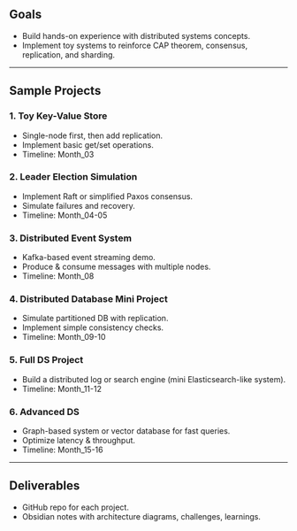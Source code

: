

## Goals
- Build hands-on experience with distributed systems concepts.
- Implement toy systems to reinforce CAP theorem, consensus, replication, and sharding.

---

## Sample Projects

### 1. Toy Key-Value Store
- Single-node first, then add replication.
- Implement basic get/set operations.
- Timeline: Month_03

### 2. Leader Election Simulation
- Implement Raft or simplified Paxos consensus.
- Simulate failures and recovery.
- Timeline: Month_04-05

### 3. Distributed Event System
- Kafka-based event streaming demo.
- Produce & consume messages with multiple nodes.
- Timeline: Month_08

### 4. Distributed Database Mini Project
- Simulate partitioned DB with replication.
- Implement simple consistency checks.
- Timeline: Month_09-10

### 5. Full DS Project
- Build a distributed log or search engine (mini Elasticsearch-like system).
- Timeline: Month_11-12

### 6. Advanced DS
- Graph-based system or vector database for fast queries.
- Optimize latency & throughput.
- Timeline: Month_15-16

---

## Deliverables
- GitHub repo for each project.
- Obsidian notes with architecture diagrams, challenges, learnings.

